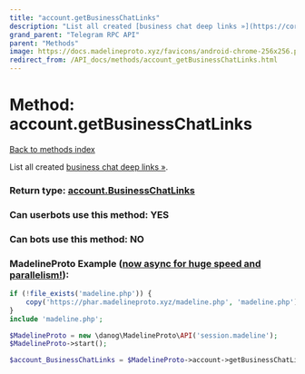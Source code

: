```yaml
---
title: "account.getBusinessChatLinks"
description: "List all created [business chat deep links »](https://core.telegram.org/api/business#business-chat-links)."
grand_parent: "Telegram RPC API"
parent: "Methods"
image: https://docs.madelineproto.xyz/favicons/android-chrome-256x256.png
redirect_from: /API_docs/methods/account_getBusinessChatLinks.html
---
```

# Method: account.getBusinessChatLinks
[Back to methods index](index.html)



List all created [business chat deep links »](https://core.telegram.org/api/business#business-chat-links).



### Return type: [account.BusinessChatLinks](/API_docs/types/account.BusinessChatLinks.html)

### Can userbots use this method: **YES**

### Can bots use this method: **NO**


### MadelineProto Example ([now async for huge speed and parallelism!](https://docs.madelineproto.xyz/docs/ASYNC.html)):


```php
if (!file_exists('madeline.php')) {
    copy('https://phar.madelineproto.xyz/madeline.php', 'madeline.php');
}
include 'madeline.php';

$MadelineProto = new \danog\MadelineProto\API('session.madeline');
$MadelineProto->start();

$account_BusinessChatLinks = $MadelineProto->account->getBusinessChatLinks();
```

